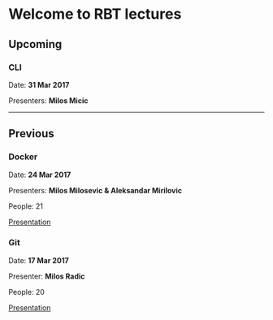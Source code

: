 # Welcome to RBT lectures

## Upcoming

### CLI
Date: **31 Mar 2017**

Presenters: **Milos Micic**

---

## Previous

### Docker
Date: **24 Mar 2017**

Presenters: **Milos Milosevic & Aleksandar Mirilovic**

People: 21

[Presentation](https://gitpitch.com/rbtree/rbt-lectures/2017-03-mmam-docker)

### Git
Date: **17 Mar 2017**

Presenter: **Milos Radic**

People: 20

[Presentation](https://gitpitch.com/rbtree/rbt-lectures/2016-03-mr-git)
